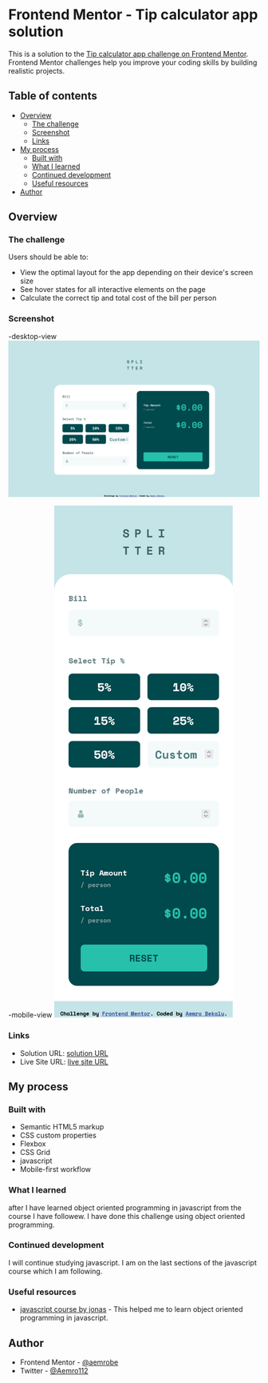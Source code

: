 # Frontend Mentor - Tip calculator app solution

This is a solution to the [Tip calculator app challenge on Frontend Mentor](https://www.frontendmentor.io/challenges/tip-calculator-app-ugJNGbJUX). Frontend Mentor challenges help you improve your coding skills by building realistic projects.

## Table of contents

- [Overview](#overview)
  - [The challenge](#the-challenge)
  - [Screenshot](#screenshot)
  - [Links](#links)
- [My process](#my-process)
  - [Built with](#built-with)
  - [What I learned](#what-i-learned)
  - [Continued development](#continued-development)
  - [Useful resources](#useful-resources)
- [Author](#author)

## Overview

### The challenge

Users should be able to:

- View the optimal layout for the app depending on their device's screen size
- See hover states for all interactive elements on the page
- Calculate the correct tip and total cost of the bill per person

### Screenshot

-desktop-view
![](./screenshot-solution/tip-calculator-app-desktop-view.png)

-mobile-view
![](./screenshot-solution/tip-calculator-app-mobile-view.png)

### Links

- Solution URL: [solution URL](https://www.frontendmentor.io/solutions/tip-calculator-challenge-using-object-oriented-programming-QqMN5sg0s9)
- Live Site URL: [live site URL](https://aemrobe.github.io/Tip-calculator-app-main/)

## My process

### Built with

- Semantic HTML5 markup
- CSS custom properties
- Flexbox
- CSS Grid
- javascript
- Mobile-first workflow

### What I learned

after I have learned object oriented programming in javascript from the course I have followew. I have done this challenge using object oriented programming.

### Continued development

I will continue studying javascript. I am on the last sections of the javascript course which I am following.

### Useful resources

- [javascript course by jonas](https://www.udemy.com/course/the-complete-javascript-course/) - This helped me to learn object oriented programming in javascript.

## Author

- Frontend Mentor - [@aemrobe](https://www.frontendmentor.io/profile/yourusername)
- Twitter - [@Aemro112](https://www.twitter.com/Aemro112)
